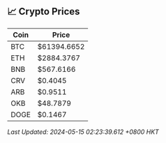 ## 📈 Crypto Prices

| Coin | Price |
| ---- | ----- |
| BTC | $61394.6652 |
| ETH | $2884.3767 |
| BNB | $567.6166 |
| CRV | $0.4045 |
| ARB | $0.9511 |
| OKB | $48.7879 |
| DOGE | $0.1467 |

_Last Updated: 2024-05-15 02:23:39.612 +0800 HKT_